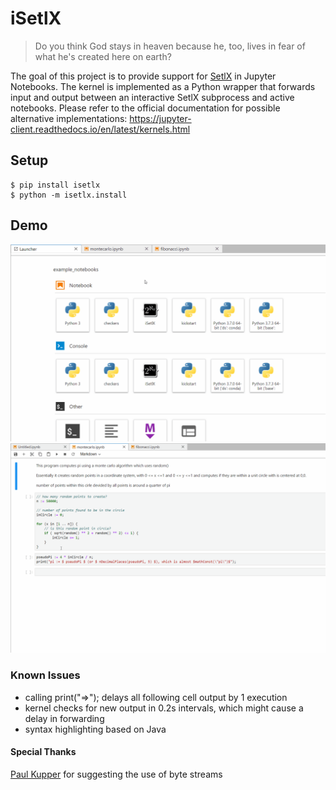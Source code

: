 iSetlX
======

> Do you think God stays in heaven because he, too, lives in fear of what he's created here on earth?

The goal of this project is to provide support for [SetlX](https://randoom.org/Software/SetlX/) in Jupyter Notebooks.
The kernel is implemented as a Python wrapper that forwards input and output between an interactive SetlX subprocess and active notebooks.
Please refer to the official documentation for possible alternative implementations: https://jupyter-client.readthedocs.io/en/latest/kernels.html

Setup
-----
```
$ pip install isetlx
$ python -m isetlx.install
```

Demo
----
![](demo1.gif)
![](demo2.gif)

### Known Issues
- calling print("=>"); delays all following cell output by 1 execution
- kernel checks for new output in 0.2s intervals, which might cause a delay in forwarding
- syntax highlighting based on Java

#### Special Thanks
[Paul Kupper](https://github.com/pkupper) for suggesting the use of byte streams

